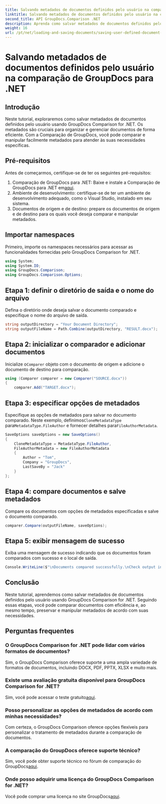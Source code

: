 ```yaml
---
title: Salvando metadados de documentos definidos pelo usuário na comparação de GroupDocs para .NET
linktitle: Salvando metadados de documentos definidos pelo usuário na comparação de GroupDocs para .NET
second_title: API GroupDocs.Comparison .NET
description: Aprenda como salvar metadados de documentos definidos pelo usuário usando GroupDocs Comparison for .NET. Compare e manipule facilmente metadados com instruções passo a passo.
weight: 16
url: /pt/net/loading-and-saving-documents/saving-user-defined-document-metadata/
---
```


# Salvando metadados de documentos definidos pelo usuário na comparação de GroupDocs para .NET

## Introdução
Neste tutorial, exploraremos como salvar metadados de documentos definidos pelo usuário usando GroupDocs Comparison for .NET. Os metadados são cruciais para organizar e gerenciar documentos de forma eficiente. Com a Comparação de GroupDocs, você pode comparar e manipular facilmente metadados para atender às suas necessidades específicas.
## Pré-requisitos
Antes de começarmos, certifique-se de ter os seguintes pré-requisitos:
1.  Comparação de GroupDocs para .NET: Baixe e instale a Comparação de GroupDocs para .NET em[aqui](https://releases.groupdocs.com/comparison/net/).
2. Ambiente de desenvolvimento: certifique-se de ter um ambiente de desenvolvimento adequado, como o Visual Studio, instalado em seu sistema.
3. Documentos de origem e de destino: prepare os documentos de origem e de destino para os quais você deseja comparar e manipular metadados.

## Importar namespaces
Primeiro, importe os namespaces necessários para acessar as funcionalidades fornecidas pelo GroupDocs Comparison for .NET.
```csharp
using System;
using System.IO;
using GroupDocs.Comparison;
using GroupDocs.Comparison.Options;
```
## Etapa 1: definir o diretório de saída e o nome do arquivo
Defina o diretório onde deseja salvar o documento comparado e especifique o nome do arquivo de saída.
```csharp
string outputDirectory = "Your Document Directory";
string outputFileName = Path.Combine(outputDirectory, "RESULT.docx");
```
## Etapa 2: inicializar o comparador e adicionar documentos
 Inicialize o`Comparer` objeto com o documento de origem e adicione o documento de destino para comparação.
```csharp
using (Comparer comparer = new Comparer("SOURCE.docx"))
{
    comparer.Add("TARGET.docx");
```
## Etapa 3: especificar opções de metadados
 Especifique as opções de metadados para salvar no documento comparado. Neste exemplo, definimos`CloneMetadataType` para`MetadataType.FileAuthor` e fornecer detalhes para`FileAuthorMetadata`.
```csharp
SaveOptions saveOptions = new SaveOptions()
{
    CloneMetadataType = MetadataType.FileAuthor,
    FileAuthorMetadata = new FileAuthorMetadata
    {
        Author = "Tom",
        Company = "GroupDocs",
        LastSaveBy = "Jack"
    }
};
```
## Etapa 4: compare documentos e salve metadados
Compare os documentos com opções de metadados especificadas e salve o documento comparado.
```csharp
comparer.Compare(outputFileName, saveOptions);
```
## Etapa 5: exibir mensagem de sucesso
Exiba uma mensagem de sucesso indicando que os documentos foram comparados com sucesso e o local de saída.
```csharp
Console.WriteLine($"\nDocuments compared successfully.\nCheck output in {outputDirectory}.");
```

## Conclusão
Neste tutorial, aprendemos como salvar metadados de documentos definidos pelo usuário usando GroupDocs Comparison for .NET. Seguindo essas etapas, você pode comparar documentos com eficiência e, ao mesmo tempo, preservar e manipular metadados de acordo com suas necessidades.
## Perguntas frequentes
### O GroupDocs Comparison for .NET pode lidar com vários formatos de documentos?
Sim, o GroupDocs Comparison oferece suporte a uma ampla variedade de formatos de documentos, incluindo DOCX, PDF, PPTX, XLSX e muito mais.
### Existe uma avaliação gratuita disponível para GroupDocs Comparison for .NET?
 Sim, você pode acessar o teste gratuito[aqui](https://releases.groupdocs.com/).
### Posso personalizar as opções de metadados de acordo com minhas necessidades?
Com certeza, o GroupDocs Comparison oferece opções flexíveis para personalizar o tratamento de metadados durante a comparação de documentos.
### A comparação do GroupDocs oferece suporte técnico?
Sim, você pode obter suporte técnico no fórum de comparação do GroupDocs[aqui](https://forum.groupdocs.com/c/comparison/12).
### Onde posso adquirir uma licença do GroupDocs Comparison for .NET?
 Você pode comprar uma licença no site GroupDocs[aqui](https://purchase.groupdocs.com/buy).